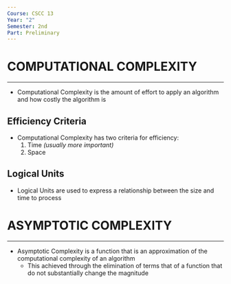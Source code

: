 ```yaml
---
Course: CSCC 13
Year: "2"
Semester: 2nd
Part: Preliminary
---
```

# COMPUTATIONAL COMPLEXITY
---
- Computational Complexity is the amount of effort to apply an algorithm and how costly the algorithm is
## Efficiency Criteria
- Computational Complexity has two criteria for efficiency:
	1. Time *(usually more important)*
	2. Space

## Logical Units
- Logical Units are used to express a relationship between the size and time to process

# ASYMPTOTIC COMPLEXITY
---
- Asymptotic Complexity is a function that is an approximation of the computational complexity of an algorithm
	- This achieved through the elimination of terms that of a function that do not substantially change the magnitude
